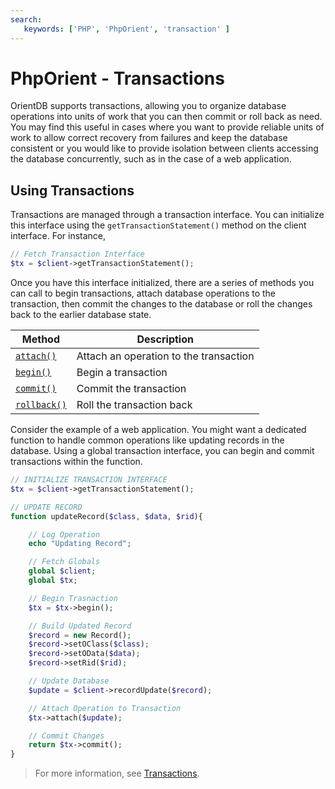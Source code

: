 ```yaml
---
search:
   keywords: ['PHP', 'PhpOrient', 'transaction' ]
---
```


# PhpOrient - Transactions

OrientDB supports transactions, allowing you to organize database operations into units of work that you can then commit or roll back as need.  You may find this useful in cases where you want to provide reliable units of work to allow correct recovery from failures and keep the database consistent or you would like to provide isolation between clients accessing the database concurrently, such as in the case of a web application.

## Using Transactions

Transactions are managed through a transaction interface.  You can initialize this interface using the `getTransactionStatement()` method on the client interface.  For instance,

```php
// Fetch Transaction Interface
$tx = $client->getTransactionStatement();
```

Once you have this interface initialized, there are a series of methods you can call to begin transactions, attach database operations to the transaction, then commit the changes to the database or roll the changes back to the earlier database state.

| Method | Description |
|---|---|
| [`attach()`](PHP-Tx-attach.md) | Attach an operation to the transaction |
| [`begin()`](PHP-Tx-begin.md) | Begin a transaction |
| [`commit()`](PHP-Tx-commit.md) | Commit the transaction |
| [`rollback()`](PHP-Tx-rollback.md) | Roll the transaction back |

Consider the example of a web application.  You might want a dedicated function to handle common operations like updating records in the database.  Using a global transaction interface, you can begin and commit transactions within the function.

```php
// INITIALIZE TRANSACTION INTERFACE
$tx = $client->getTransactionStatement();

// UPDATE RECORD
function updateRecord($class, $data, $rid){

	// Log Operation
	echo "Updating Record";

	// Fetch Globals
	global $client;
	global $tx;

	// Begin Trasnaction
	$tx = $tx->begin();

	// Build Updated Record
	$record = new Record();
	$record->setOClass($class);
	$record->setOData($data);
	$record->setRid($rid);

	// Update Database
	$update = $client->recordUpdate($record);

	// Attach Operation to Transaction
	$tx->attach($update);

	// Commit Changes
	return $tx->commit();
}
```

>For more information, see [Transactions](../internals/Transactions.md).
